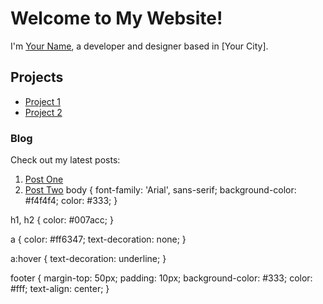 # Welcome to My Website!

I'm [Your Name](https://github.com/username), a developer and designer based in [Your City].

## Projects
- [Project 1](https://github.com/username/project1)
- [Project 2](https://github.com/username/project2)

### Blog
Check out my latest posts:
1. [Post One](https://username.github.io/post-one)
2. [Post Two](https://username.github.io/post-two)
body {
  font-family: 'Arial', sans-serif;
  background-color: #f4f4f4;
  color: #333;
}

h1, h2 {
  color: #007acc;
}

a {
  color: #ff6347;
  text-decoration: none;
}

a:hover {
  text-decoration: underline;
}

footer {
  margin-top: 50px;
  padding: 10px;
  background-color: #333;
  color: #fff;
  text-align: center;
}
